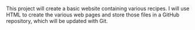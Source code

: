 This project will create a basic website containing various recipes.
I will use HTML to create the various web pages and store those files in a GitHub repository, which will be updated with Git.